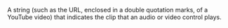 A string (such as the URL, enclosed in a double quotation marks, of a YouTube video) that indicates the clip that an audio or video control plays.
